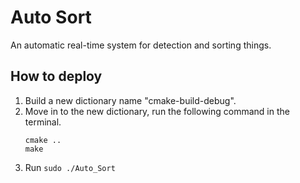 # Auto Sort
An automatic real-time system for detection and sorting things.
## How to deploy
1. Build a new dictionary name "cmake-build-debug".
2. Move in to the new dictionary, run the following command in the terminal.
   ```
   cmake ..
   make
   ```
3. Run `sudo ./Auto_Sort`
